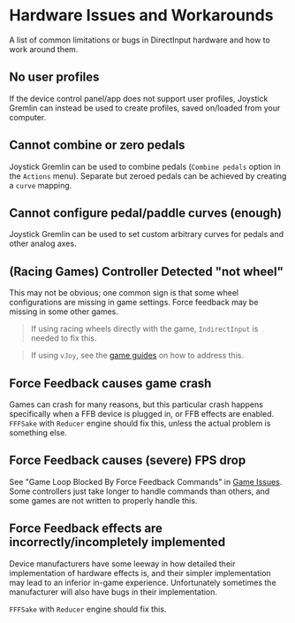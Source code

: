 [//]: # "© 2025 Code Monet <code.monet@proton.me>"

# Hardware Issues and Workarounds

A list of common limitations or bugs in DirectInput hardware and how to work around them.

## No user profiles

If the device control panel/app does not support user profiles, Joystick Gremlin can
instead be used to create profiles, saved on/loaded from your computer.

## Cannot combine or zero pedals

Joystick Gremlin can be used to combine pedals (`Combine pedals` option in the
`Actions` menu). Separate but zeroed pedals can be achieved by creating a
`curve` mapping.

## Cannot configure pedal/paddle curves (enough)

Joystick Gremlin can be used to set custom arbitrary curves for pedals and other
analog axes.

## (Racing Games) Controller Detected "not wheel"

This may not be obvious; one common sign is that some wheel configurations are
missing in game settings. Force feedback may be missing in some other games.

> If using racing wheels directly with the game, `IndirectInput` is needed to fix this.

> If using `vJoy`, see the [game guides](../game_guides/issues.md) on how to address this.

## Force Feedback causes game crash

Games can crash for many reasons, but this particular crash happens specifically
when a FFB device is plugged in, or FFB effects are enabled.
`FFFSake` with `Reducer` engine should fix this, unless the actual problem is
something else.

## Force Feedback causes (severe) FPS drop

See "Game Loop Blocked By Force Feedback Commands" in
[Game Issues](../game_guides/issues.md). Some controllers just take longer to
handle commands than others, and some games are not written to properly handle this.

## Force Feedback effects are incorrectly/incompletely implemented

Device manufacturers have some leeway in how detailed their implementation of
hardware effects is, and their simpler implementation may lead to an inferior
in-game experience. Unfortunately sometimes the manufacturer will also have bugs
in their implementation.

`FFFSake` with `Reducer` engine should fix this.
